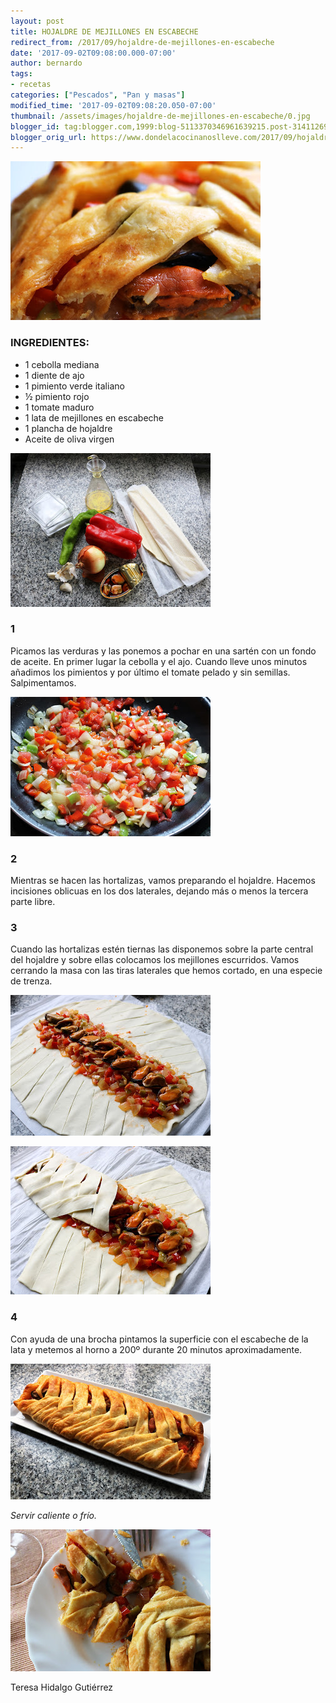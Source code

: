 ```yaml
---
layout: post
title: HOJALDRE DE MEJILLONES EN ESCABECHE
redirect_from: /2017/09/hojaldre-de-mejillones-en-escabeche
date: '2017-09-02T09:08:00.000-07:00'
author: bernardo
tags:
- recetas
categories: ["Pescados", "Pan y masas"]
modified_time: '2017-09-02T09:08:20.050-07:00'
thumbnail: /assets/images/hojaldre-de-mejillones-en-escabeche/0.jpg
blogger_id: tag:blogger.com,1999:blog-5113370346961639215.post-3141126982963681221
blogger_orig_url: https://www.dondelacocinanoslleve.com/2017/09/hojaldre-de-mejillones-en-escabeche.html
---
```


![](/assets/images/hojaldre-de-mejillones-en-escabeche/0.jpg)

  
### INGREDIENTES:

* 1 cebolla mediana
* 1 diente de ajo
* 1 pimiento verde italiano
* ½ pimiento rojo
* 1 tomate maduro
* 1 lata de mejillones en escabeche
* 1 plancha de hojaldre
* Aceite de oliva virgen  

![](/assets/images/hojaldre-de-mejillones-en-escabeche/1.jpg)

  

### 1

Picamos las verduras y las ponemos a pochar en una sartén con un fondo de aceite. En primer lugar la cebolla y el ajo. Cuando lleve unos minutos añadimos los pimientos y por último el tomate pelado y sin semillas. Salpimentamos.  

![](/assets/images/hojaldre-de-mejillones-en-escabeche/2.jpg)

  

### 2

Mientras se hacen las hortalizas, vamos preparando el hojaldre. Hacemos incisiones oblicuas en los dos laterales, dejando más o menos la tercera parte libre.  

### 3

Cuando las hortalizas estén tiernas las disponemos sobre la parte central del hojaldre y sobre ellas colocamos los mejillones escurridos. Vamos cerrando la masa con las tiras laterales que hemos cortado, en una especie de trenza.  

![](/assets/images/hojaldre-de-mejillones-en-escabeche/3.jpg)

  

![](/assets/images/hojaldre-de-mejillones-en-escabeche/4.jpg)

  

### 4

Con ayuda de una brocha pintamos la superficie con el escabeche de la lata y metemos al horno a 200º durante 20 minutos aproximadamente.  

![](/assets/images/hojaldre-de-mejillones-en-escabeche/5.jpg)

  
_Servir caliente o frío._

![](/assets/images/hojaldre-de-mejillones-en-escabeche/6.jpg)

Teresa Hidalgo Gutiérrez
